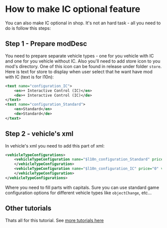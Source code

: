 # How to make IC optional feature

You can also make IC optional in shop. It's not an hard task - all you need to do is follow this steps:

## Step 1 - Prepare modDesc

You need to prepare separate vehicle types - one for you vehicle with IC and one for you vehicle without IC. Also you'll need to add store icon to you mod's directory. One of this icon can be found in release under folder `store`. Here is text for store to display when user select that he want have mod with IC (text is for l10n):

```xml
<text name="configuration_IC">
	<en>+ Interactive Control (IC)</en>
	<de>+ Interactive Control (IC)</de>
</text>
<text name="configuration_Standard">
	<en>Standard</en>
	<de>Standard</de>
</text>
```

## Step 2 - vehicle's xml

In vehicle's xml you need to add this part of xml:

```xml
<vehicleTypeConfigurations>
	<vehicleTypeConfiguration name="$l10n_configuration_Standard" price="0" vehicleType="__YOUR_VEHICLE_TYPE_WITHOUT_IC__">
	</vehicleTypeConfiguration>
	<vehicleTypeConfiguration name="$l10n_configuration_IC" price="0" vehicleType="__YOUR_VEHICLE_TYPE_WITH_IC__" icon="store/config_IC.dds">
	</vehicleTypeConfiguration>
</vehicleTypeConfigurations>
```

Where you need to fill parts with capitals. Sure you can use standard game configuration options for different vehicle types like `objectChange`, etc...

## Other tutorials

Thats all for this tutorial. See [more tutorials here](../tutorials.md)
